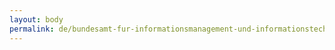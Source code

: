 ```yaml
---
layout: body
permalink: de/bundesamt-fur-informationsmanagement-und-informationstechnik-der-bundeswehr/
---
```


